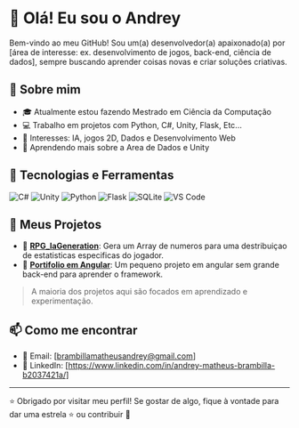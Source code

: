 # 👋 Olá! Eu sou o Andrey

Bem-vindo ao meu GitHub! Sou um(a) desenvolvedor(a) apaixonado(a) por [área de interesse: ex. desenvolvimento de jogos, back-end, ciência de dados], sempre buscando aprender coisas novas e criar soluções criativas.

## 🚀 Sobre mim

- 🎓 Atualmente estou fazendo Mestrado em Ciência da Computação
- 💻 Trabalho em projetos com Python, C#, Unity, Flask, Etc...
- 🎯 Interesses: IA, jogos 2D, Dados e Desenvolvimento Web
- 🌱 Aprendendo mais sobre a Area de Dados e Unity

## 🧰 Tecnologias e Ferramentas

![C#](https://img.shields.io/badge/-CSharp-239120?style=flat-square&logo=csharp&logoColor=white)
![Unity](https://img.shields.io/badge/-Unity-000000?style=flat-square&logo=unity&logoColor=white)
![Python](https://img.shields.io/badge/-Python-3776AB?style=flat-square&logo=python&logoColor=white)
![Flask](https://img.shields.io/badge/-Flask-000000?style=flat-square&logo=flask)
![SQLite](https://img.shields.io/badge/-SQLite-003B57?style=flat-square&logo=sqlite&logoColor=white)
![VS Code](https://img.shields.io/badge/-VSCode-007ACC?style=flat-square&logo=visual-studio-code&logoColor=white)

## 📁 Meus Projetos

- 🔧 [**RPG_IaGeneration**]([https://github.com/AndreyMatBram/RPGIaGeneration]): Gera um Array de numeros para uma destribuiçao de estatisticas especificas do jogador.
- 🧠 [**Portifolio em Angular**]([https://github.com/AndreyMatBram/andreymatbram.github.io]): Um pequeno projeto em angular sem grande back-end para aprender o framework.

> A maioria dos projetos aqui são focados em aprendizado e experimentação.

## 📫 Como me encontrar

- 💌 Email: [brambillamatheusandrey@gmail.com]
- 💼 LinkedIn: [https://www.linkedin.com/in/andrey-matheus-brambilla-b2037421a/]
  
---

⭐️ Obrigado por visitar meu perfil! Se gostar de algo, fique à vontade para dar uma estrela ⭐ ou contribuir 🙌


<!--
**AndreyMatBram/AndreyMatBram** is a ✨ _special_ ✨ repository because its `README.md` (this file) appears on your GitHub profile.

Here are some ideas to get you started:

- 🔭 I’m currently working on ...
- 🌱 I’m currently learning ...
- 👯 I’m looking to collaborate on ...
- 🤔 I’m looking for help with ...
- 💬 Ask me about ...
- 📫 How to reach me: ...
- 😄 Pronouns: ...
- ⚡ Fun fact: ...
-->
